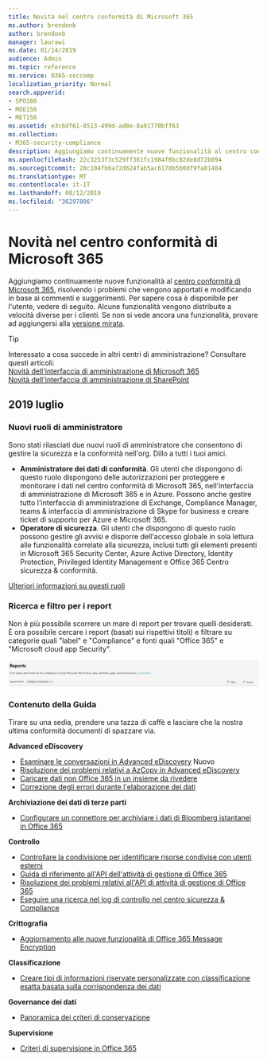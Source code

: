 ```yaml
---
title: Novità nel centro conformità di Microsoft 365
ms.author: brendonb
author: brendonb
manager: laurawi
ms.date: 01/14/2019
audience: Admin
ms.topic: reference
ms.service: O365-seccomp
localization_priority: Normal
search.appverid:
- SPO160
- MOE150
- MET150
ms.assetid: e3c6df61-8513-499d-ad8e-8a91770bff63
ms.collection:
- M365-security-compliance
description: Aggiungiamo continuamente nuove funzionalità al centro conformità di Microsoft 365, risolvendo i problemi che vengono apportati e modificando in base ai commenti e suggerimenti. Scoprire cosa è stato fino a questo mese.
ms.openlocfilehash: 22c3253f3c529ff361fc1984f6bc82de8d72b094
ms.sourcegitcommit: 28c104fb6a72d624fab5ac6178b5b0df9fa81484
ms.translationtype: MT
ms.contentlocale: it-IT
ms.lasthandoff: 08/12/2019
ms.locfileid: "36297806"
---
```

# <a name="whats-new-in-the-microsoft-365-compliance-center"></a>Novità nel centro conformità di Microsoft 365

Aggiungiamo continuamente nuove funzionalità al [centro conformità di Microsoft 365](microsoft-365-compliance-center.md), risolvendo i problemi che vengono apportati e modificando in base ai commenti e suggerimenti. Per sapere cosa è disponibile per l'utente, vedere di seguito. Alcune funzionalità vengono distribuite a velocità diverse per i clienti. Se non si vede ancora una funzionalità, provare ad aggiungersi alla [versione mirata](https://docs.microsoft.com/office365/admin/manage/release-options-in-office-365).

> [!TIP]
> Interessato a cosa succede in altri centri di amministrazione? Consultare questi articoli:<br>[Novità dell'interfaccia di amministrazione di Microsoft 365](https://docs.microsoft.com/office365/admin/whats-new-in-preview?view=o365-worldwide)<br>[Novità dell'interfaccia di amministrazione di SharePoint](https://docs.microsoft.com/sharepoint/what-s-new-in-admin-center)

## <a name="july-2019"></a>2019 luglio

### <a name="new-admin-roles"></a>Nuovi ruoli di amministratore

Sono stati rilasciati due nuovi ruoli di amministratore che consentono di gestire la sicurezza e la conformità nell'org. Dillo a tutti i tuoi amici.

- **Amministratore dei dati di conformità**. Gli utenti che dispongono di questo ruolo dispongono delle autorizzazioni per proteggere e monitorare i dati nel centro conformità di Microsoft 365, nell'interfaccia di amministrazione di Microsoft 365 e in Azure. Possono anche gestire tutto l'interfaccia di amministrazione di Exchange, Compliance Manager, teams & interfaccia di amministrazione di Skype for business e creare ticket di supporto per Azure e Microsoft 365.
- **Operatore di sicurezza**. Gli utenti che dispongono di questo ruolo possono gestire gli avvisi e disporre dell'accesso globale in sola lettura alle funzionalità correlate alla sicurezza, inclusi tutti gli elementi presenti in Microsoft 365 Security Center, Azure Active Directory, Identity Protection, Privileged Identity Management e Office 365 Centro sicurezza & conformità.

[Ulteriori informazioni su questi ruoli](https://docs.microsoft.com/office365/securitycompliance/permissions-microsoft-365-compliance-security)

### <a name="search-and-filtering-for-reports"></a>Ricerca e filtro per i report

Non è più possibile scorrere un mare di report per trovare quelli desiderati. È ora possibile cercare i report (basati sui rispettivi titoli) e filtrare su categorie quali "label" e "Compliance" e fonti quali "Office 365" e "Microsoft cloud app Security".

![Acquisizione dello schermo dei pulsanti di ricerca e del filtro per i report con un filtro applicato](media/mcc_report_filtering.png)

### <a name="help-content"></a>Contenuto della Guida

Tirare su una sedia, prendere una tazza di caffè e lasciare che la nostra ultima conformità documenti di spazzare via.

**Advanced eDiscovery**
- [Esaminare le conversazioni in Advanced eDiscovery](compliance20/conversation-review-sets.md) Nuovo
- [Risoluzione dei problemi relativi a AzCopy in Advanced eDiscovery](compliance20/troubleshooting-azcopy.md)
- [Caricare dati non Office 365 in un insieme da rivedere](compliance20/load-non-office365-data.md)
- [Correzione degli errori durante l'elaborazione dei dati](compliance20/error-remediation.md)

**Archiviazione dei dati di terze parti**
- [Configurare un connettore per archiviare i dati di Bloomberg istantanei in Office 365](archive-instant-bloomberg-data.md)

**Controllo**
- [Controllare la condivisione per identificare risorse condivise con utenti esterni](use-sharing-auditing.md)
- [Guida di riferimento all'API dell'attività di gestione di Office 365](https://docs.microsoft.com/office/office-365-management-api/office-365-management-activity-api-reference)
- [Risoluzione dei problemi relativi all'API di attività di gestione di Office 365](https://docs.microsoft.com/office/office-365-management-api/troubleshooting-the-office-365-management-activity-api)
- [Eseguire una ricerca nel log di controllo nel centro sicurezza & Compliance](search-the-audit-log-in-security-and-compliance.md)

**Crittografia**
- [Aggiornamento alle nuove funzionalità di Office 365 Message Encryption](legacy-information-for-message-encryption.md)

**Classificazione**
- [Creare tipi di informazioni riservate personalizzate con classificazione esatta basata sulla corrispondenza dei dati](create-custom-sensitive-information-types-with-exact-data-match-based-classification.md)

**Governance dei dati**
- [Panoramica dei criteri di conservazione](retention-policies.md)

**Supervisione**
- [Criteri di supervisione in Office 365](supervision-policies.md)